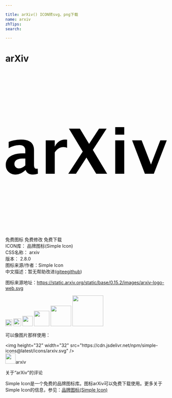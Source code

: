 ```yaml
---

title: arXiv() ICON转svg、png下载
name: arxiv
zhTips: 
search: 

---
```


# arXiv  <small style="font-size: 60%;font-weight: 100"></small>

<div id="svg" class="svg-wrap">
<svg role="img" viewBox="0 0 24 24" xmlns="http://www.w3.org/2000/svg"><title>arXiv icon</title><path d="M20.7 15.404l-1.894-4.967h1.411l1.39 3.582 1.379-3.582h.96l-1.92 4.967zM16.298 9.6V8.48h1.34V9.6zm0 5.808v-4.971h1.34v4.967zm-6.965-.003l2.146-3.3L9.43 8.707h1.627l1.364 2.254L13.9 8.707h1.12l-2.046 3.156 2.126 3.537h-1.622l-1.45-2.4-1.557 2.4H9.333zm-3.346 0v-4.968h1.338v.937c.344-.7.875-1.051 1.585-1.051a1.401 1.401 0 01.248.026v1.194a1.6 1.6 0 00-.53-.102c-.537 0-.968.267-1.303.8v3.164zm-3.028-.536q-.664.65-1.437.65a1.473 1.473 0 01-1.06-.398 1.376 1.376 0 01-.406-1.03 1.45 1.45 0 01.659-1.271q.657-.447 1.884-.448h.355v-.453q0-.772-.88-.772a3.305 3.305 0 00-1.587.443v-.922a5.016 5.016 0 011.808-.345q1.953 0 1.951 1.55v2.206c0 .39.123.58.376.58a.8.8 0 00.174-.02l.032.751a2.745 2.745 0 01-.751.13c-.552 0-.902-.216-1.06-.65h-.054zm0-.72v-1.01h-.32c-.866 0-1.297.274-1.297.815a.64.64 0 00.64.648c.329.004.647-.15.977-.453z"/></svg>
</div>
<detail full-name='arxiv'></detail>

<div class="detail-page">
<p>
<span><span class="badge-success badge">免费图标</span> <span class="badge-success badge">免费修改</span>  <span class="badge-success badge">免费下载</span> </span>
<br/>
<span>
ICON库：
<span class="badge-secondary badge">品牌图标(Simple Icon)</span> 
</span>
<br/>
<span>
CSS名称：
<span class="badge-secondary badge">arxiv</span> 
</span>

<br/>
<span>
版本：
<span class="badge-secondary badge">2.8.0</span> 
</span>
<br/>
<span>图标来源/作者：<span class="badge-light badge">Simple Icon</span></span> 
<br/>
<span class="zh-detail">中文描述：暂无<span class="help-link"><span>帮助改进</span>(<a href="https://gitee.com/liuwave/icon-helper/edit/master/json/brands/arxiv.json" target="_blank" rel="noopener noreferrer">gitee</a><a href="https://github.com/liuwave/icon-helper/edit/master/json/brands/arxiv.json" target="_blank" rel="noopener noreferrer">github</a></span>)</span><br/>
</p>
</div><div class="description description alert alert-light"><p>图标来源地址：<a href="https://static.arxiv.org/static/base/0.15.2/images/arxiv-logo-web.svg" target="_blank" rel="noopener noreferrer">https://static.arxiv.org/static/base/0.15.2/images/arxiv-logo-web.svg</a></p></div>
<div class="alert alert-dark">
<img height="21" width="21" src="https://cdn.jsdelivr.net/npm/simple-icons@latest/icons/arxiv.svg" />
<img height="24" width="24" src="https://cdn.jsdelivr.net/npm/simple-icons@latest/icons/arxiv.svg" />
<img height="32" width="32" src="https://cdn.jsdelivr.net/npm/simple-icons@latest/icons/arxiv.svg" />
<img height="48" width="48" src="https://cdn.jsdelivr.net/npm/simple-icons@latest/icons/arxiv.svg" />
<img height="64" width="64" src="https://cdn.jsdelivr.net/npm/simple-icons@latest/icons/arxiv.svg" />
<img height="96" width="96" src="https://cdn.jsdelivr.net/npm/simple-icons@latest/icons/arxiv.svg" />

</div>
<div>
  <p>可以像图片那样使用：    
  </p>
  <div class="alert alert-primary" style="font-size: 14px">
    &lt;img height="32" width="32" src="https://cdn.jsdelivr.net/npm/simple-icons@latest/icons/arxiv.svg" /&gt;
    <copy-btn content='<img height="32" width="32" src="https://cdn.jsdelivr.net/npm/simple-icons@latest/icons/arxiv.svg" />'></copy-btn>
  </div>
  <div class="alert alert-secondary">
    <img height="32" width="32" src="https://cdn.jsdelivr.net/npm/simple-icons@latest/icons/arxiv.svg" />arxiv
    <copy-btn content="arxiv" btn-title="复制图标名称"></copy-btn>
  </div>
</div>

<Vssue title="关于“arXiv”的评论" >关于“arXiv”的评论</Vssue>


<div><p>Simple Icon是一个免费的品牌图标库。图标arXiv可以免费下载使用。更多关于  Simple Icon的信息，参见：<a target="_blank" href="https://iconhelper.cn/brands.html">品牌图标(Simple Icon)</a>
</p></div>
